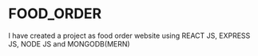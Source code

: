 # FOOD_ORDER
I have created a project as food order website using REACT JS, EXPRESS JS, NODE JS and MONGODB(MERN)
